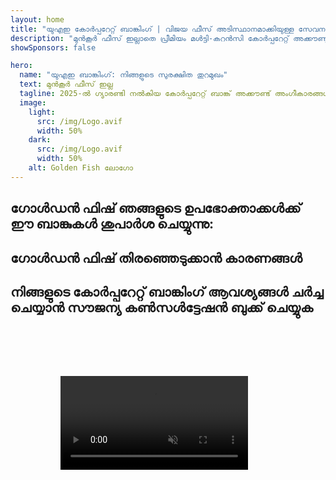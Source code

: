 ```yaml
---
layout: home
title: "യുഎഇ കോർപ്പറേറ്റ് ബാങ്കിംഗ് | വിജയ ഫീസ് അടിസ്ഥാനമാക്കിയുള്ള സേവനം"
description: "മുൻകൂർ ഫീസ് ഇല്ലാതെ പ്രീമിയം മൾട്ടി-കറൻസി കോർപ്പറേറ്റ് അക്കൗണ്ടുകൾ - അംഗീകാരത്തിന് ശേഷം മാത്രം പണം നൽകുക. 98% വിജയ നിരക്കോടെ പൂർണ്ണ അപേക്ഷാ മാനേജ്മെന്റ്. ഗ്യാരണ്ടി നൽകിയ അക്കൗണ്ട് തുറക്കൽ."
showSponsors: false

hero:
  name: "യുഎഇ ബാങ്കിംഗ്: നിങ്ങളുടെ സുരക്ഷിത തുറമുഖം"
  text: മുൻകൂർ ഫീസ് ഇല്ല
  tagline: 2025-ൽ ഗ്യാരണ്ടി നൽകിയ കോർപ്പറേറ്റ് ബാങ്ക് അക്കൗണ്ട് അംഗീകാരങ്ങൾ. <span class="hl">മുൻകൂർ ഫീസ് ഇല്ല</span> - അംഗീകാരത്തിന് ശേഷം മാത്രം പണം നൽകുക. 90% വിജയ നിരക്ക്.
  image:
    light:
      src: /img/Logo.avif
      width: 50%
    dark:
      src: /img/Logo.avif
      width: 50%
    alt: Golden Fish ലോഗോ
---
```


<FeatureCards :features="[
  {
    title: 'ഗ്യാരണ്ടി നൽകിയ അക്കൗണ്ട് അംഗീകാരങ്ങൾ',
    bullet: '✓',
    items: [
      'ആദ്യ അക്കൗണ്ട് അംഗീകാരത്തിന് **രണ്ട് മാസത്തെ ഗ്യാരണ്ടി**',
      'രണ്ടാമത്തെ അക്കൗണ്ടിന് മൂന്ന് മാസത്തെ ഗ്യാരണ്ടി',
      'ഗുണനിലവാരമുള്ള ബിസിനസ് പ്ലാൻ തയ്യാറാക്കൽ',
      'സമഗ്രമായ ഡ്യൂ ഡിലിജൻസ് പിന്തുണ',
      'നേരിട്ടുള്ള ബാങ്ക് ആശയവിനിമയ തന്ത്രം',
      'പൂർണ്ണമായ ബാങ്കിംഗ് പാക്കേജ് സജ്ജീകരണം'
    ],
    linkText: 'Read More',
    link: '../../corporate-banking-services/guaranteed-account-approvals',
    icon: {
      light: '/video/iStock-2186765808.mp4',
      dark: '/video/iStock-2166377244.mp4',
      alt: 'ബാങ്കിംഗ് ആവശ്യകതകൾ',
    }
  },
]" />

<FeatureCards :features="[
  {
    title: 'ഉയർന്ന റിസ്ക് ബിസിനസ്സിനുള്ള യുഎഇ ബാങ്ക് അക്കൗണ്ടുകൾ',
    items: [
      'എൻഹാൻസ്ഡ് ഡ്യൂ ഡിലിജൻസിൽ (EDD) വിദഗ്ധ മാർഗനിർദ്ദേശം',
      'ഇടപാട് നിരീക്ഷണവും റിസ്ക് മാനേജ്മെന്റും',
      'കംപ്ലയൻസ് നയങ്ങളും നടപടിക്രമങ്ങളും സജ്ജീകരിക്കൽ',
      'ബാങ്ക് ബന്ധ മാനേജ്മെന്റ്',
      'നിയമിത കംപ്ലയൻസ് അപ്ഡേറ്റുകളും ഓഡിറ്റുകളും',
      'അക്കൗണ്ട് സുരക്ഷയ്ക്കായുള്ള കണ്ടിജൻസി പ്ലാനിംഗ്'
    ],
    linkText: 'Read More',
    link: '../../corporate-banking-services/UAE-Bank-Accounts-for-High-Risk-Business',
    icon: {
      light: '/img/iStock-1333000394.avif',
      dark: '/img/iStock-584576538.avif',
      alt: 'ബാങ്കിംഗ് സേവനങ്ങൾ',
    }
  },
  {
    title: 'നിയമാനുസൃതം നിലനിൽക്കുക: നിങ്ങളുടെ യുഎഇ ബിസിനസ് സംരക്ഷിക്കുക',
    items: [
      'സാധ്യമായ റിസ്കുകൾ കണ്ടെത്താൻ നിയമിത കംപ്ലയൻസ് ഓഡിറ്റുകൾ',
      'സർക്കാർ അംഗീകാരങ്ങൾക്കായി എൻഡ്-ടു-എൻഡ് PRO സേവനങ്ങൾ',
      'ലൈസൻസ് പുതുക്കൽ മാനേജ്മെന്റും അലേർട്ടുകളും',
      'ബാങ്കിംഗ് കൺസൽട്ടൻസിയും അക്കൗണ്ട് പരിപാലനവും',
      'VAT, ESR കംപ്ലയൻസ് പിന്തുണ',
      'ജീവനക്കാരുടെ വിസയും തൊഴിൽ നിയമ അനുസരണവും',
      'നിയന്ത്രണ അപ്ഡേറ്റുകളിൽ പരിശീലന ശില്പശാലകൾ'
    ],
    linkText: 'Read More',
    link: '../../company-registration/Protect-Your-Business',
    icon: {
      light: '/img/iStock-1382278859.jpg',
      dark: '/img/iStock-1867623684.jpg',
      alt: 'ബാങ്കിംഗ് സേവനങ്ങൾ',
    }
  },
  {
    title: 'യുഎഇ കോർപ്പറേറ്റ് ബാങ്കിംഗ് ആനുകൂല്യങ്ങൾ',
    items: [
      '**Aa2** മൂഡീസ് റേറ്റിംഗ് ഉള്ള ശക്തമായ ബാങ്കിംഗ് സിസ്റ്റം',
      '**1980 മുതൽ സ്ഥിരമായ USD വിനിമയ നിരക്ക്**',
      'മൂലധന നീക്കത്തിന് നിയന്ത്രണങ്ങൾ ഇല്ല',
      'US$184 ബില്യനിലധികം വിദേശ കരുതൽ ശേഖരം',
      'രാഷ്ട്രീയ-സാമ്പത്തിക സ്ഥിരത',
      'സർക്കാർ പിന്തുണയുള്ള ബാങ്കിംഗ് സിസ്റ്റം',
      'ലോകനിലവാരമുള്ള ഡിജിറ്റൽ ബാങ്കിംഗ്'
    ],
    linkText: 'Read More',
    link: '../../company-registration/banking',
    icon: {
      light: '/img/iStock-1032707788.jpg',
      dark: '/img/iStock-1152367067.avif',
      alt: 'ബാങ്കിംഗ് പ്രക്രിയ',
    }
  }
]" />

## ഗോൾഡൻ ഫിഷ് ഞങ്ങളുടെ ഉപഭോക്താക്കൾക്ക് ഈ ബാങ്കുകൾ ശുപാർശ ചെയ്യുന്നു:

<!--@include: /../../include/recommended-banks.md-->

## ഗോൾഡൻ ഫിഷ് തിരഞ്ഞെടുക്കാൻ കാരണങ്ങൾ

<BenefitsList :features="[
  {
    icon: '🏆',
    title: 'ഉയർന്ന റിസ്ക് വിദഗ്ധത',
    text: 'ഉയർന്ന റിസ്ക് അധികാര പരിധികളിൽ നിന്നുള്ള സങ്കീർണ്ണമായ കേസുകളിൽ വിദഗ്ധത. Enhanced due diligence (EDD) ആവശ്യകതകളെക്കുറിച്ചുള്ള ആഴത്തിലുള്ള ധാരണ.'
  },
  {
    icon: '💰',
    title: 'വിജയാധിഷ്ഠിത ഫീസ്',
    text: 'മുൻകൂർ ഫീസ് ഇല്ല - **അംഗീകാരത്തിന് ശേഷം മാത്രം പണം നൽകുക.** വിസകൾക്ക് 98% വിജയ നിരക്കും ബാങ്ക് അക്കൗണ്ടുകൾക്ക് 90% വിജയ നിരക്കും.'
  },
  {
    icon: '🏦',
    title: 'ബാങ്ക് ബന്ധങ്ങൾ',
    text: 'പ്രമുഖ UAE ബാങ്കുകളുമായി ശക്തമായ പങ്കാളിത്തം. അംഗീകാര സാധ്യതകൾ പരമാവധി ആക്കാൻ ഒന്നിലധികം ബാങ്കിംഗ് ഓപ്ഷനുകൾ.'
  },
  {
    icon: '📊',
    title: 'പൂർണ്ണ കംപ്ലയൻസ് പിന്തുണ',
    text: 'ESR റിപ്പോർട്ടുകൾ, UBO ഫയലിംഗുകൾ, നിയന്ത്രണ ആവശ്യകതകൾ എന്നിവയിലൂടെ വിദഗ്ധ മാർഗനിർദ്ദേശം. ക്രമമായ കംപ്ലയൻസ് അപ്ഡേറ്റുകൾ.'
  },
  {
    icon: '📝',
    title: 'രേഖകളുടെ മികവ്',
    text: 'ബിസിനസ് പ്ലാനുകളും കംപ്ലയൻസ് നയങ്ങളും ഉൾപ്പെടെ ആവശ്യമായ എല്ലാ രേഖകളുടെയും പ്രൊഫഷണൽ തയ്യാറാക്കൽ.'
  },
  {
    icon: '🤝',
    title: 'ദീർഘകാല പങ്കാളിത്തം',
    text: 'സെറ്റപ്പിന് ശേഷം ബാങ്കിംഗ് പ്രവർത്തനങ്ങൾ, അക്കൗണ്ടിംഗ്, നികുതി, കംപ്ലയൻസ് ആവശ്യകതകൾ എന്നിവയിൽ **തുടർച്ചയായ സഹായം.**'
  }
]" />

## നിങ്ങളുടെ കോർപ്പറേറ്റ് ബാങ്കിംഗ് ആവശ്യങ്ങൾ ചർച്ച ചെയ്യാൻ സൗജന്യ കൺസൾട്ടേഷൻ ബുക്ക് ചെയ്യുക

<video  autoplay muted playsinline style="padding: 80px" >
  <source src="/video/iStock-2185918790.mp4" type="video/mp4">
</video>

<ContactFormModal formName="Banking [offer]" buttonText="സൗജന്യ കൺസൾട്ടേഷൻ നേടുക" :services="[
 '🏢 UAE റസിഡന്റ് കോർപ്പറേറ്റ് അക്കൗണ്ട്',
 '🌐 നോൺ-UAE റസിഡന്റ് കോർപ്പറേറ്റ് അക്കൗണ്ട് (ലോ റിസ്ക്)',
 '⚠️ നോൺ-UAE റസിഡന്റ് കോർപ്പറേറ്റ് അക്കൗണ്ട് (ഹൈ റിസ്ക്)',
 '👤 വ്യക്തിഗത ബാങ്ക് അക്കൗണ്ട്']"/>